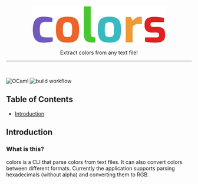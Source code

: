 <br />

<p align="center">
  <img alt="colors" title="colors" src="https://raw.githubusercontent.com/mxthevs/colors/main/.github/colors.svg">
</p>

<p align="center">
  Extract colors from any text file!
</p>

<hr /> <br />

![OCaml](https://img.shields.io/badge/-OCaml-c15540?style=square&logo=ocaml&logoColor=white)
![build workflow](https://github.com/mxthevs/colors/actions/workflows/build.yml/badge.svg)

## Table of Contents

- [Introduction](#introduction)

## Introduction

### What is this?

colors is a CLI that parse colors from text files. It can also convert colors between different formats. Currently the application supports parsing hexadecimals (without alpha) and converting them to RGB.
